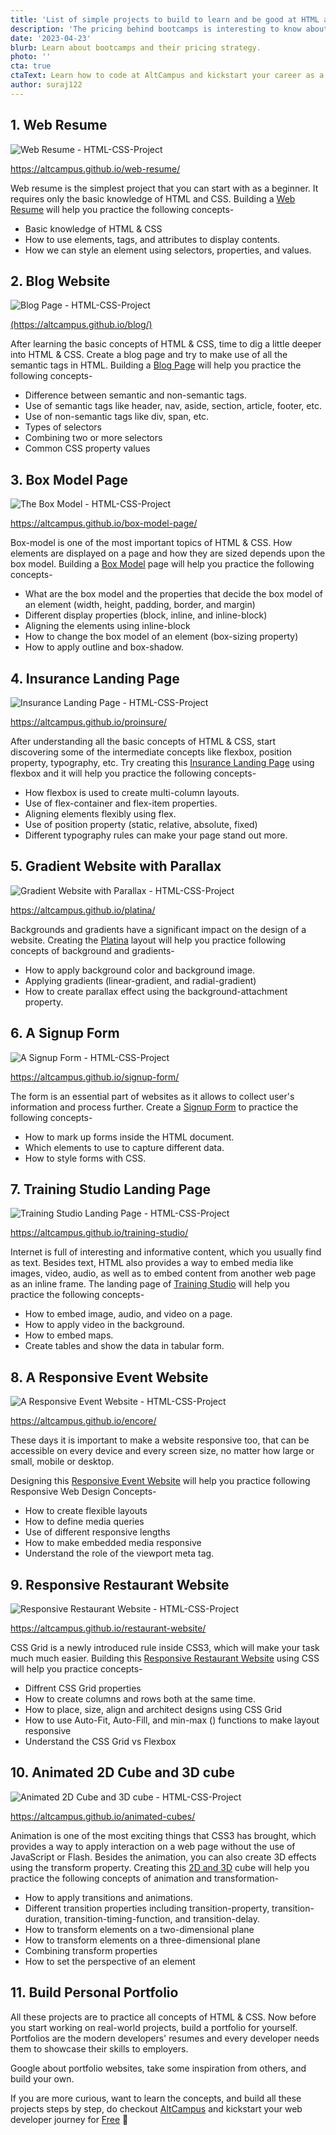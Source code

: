 ```yaml
---
title: 'List of simple projects to build to learn and be good at HTML and CSS'
description: 'The pricing behind bootcamps is interesting to know about. Learn why bootcamps are priced the way they are.'
date: '2023-04-23'
blurb: Learn about bootcamps and their pricing strategy.
photo: ''
cta: true
ctaText: Learn how to code at AltCampus and kickstart your career as a software developer 🚀
author: suraj122
---
```


## 1. Web Resume

![Web Resume - HTML-CSS-Project](https://raw.githubusercontent.com/suraj122/AC-STYLE-images/master/html-css-projects/web-resume.png)

<a href="https://altcampus.github.io/web-resume/" target="_blank">
  https://altcampus.github.io/web-resume/
</a>

Web resume is the simplest project that you can start with as a beginner. It requires only the basic knowledge of HTML and CSS. Building a <a href="https://altcampus.github.io/web-resume/" target="_blank">Web Resume</a> will help you practice the following concepts-

- Basic knowledge of HTML & CSS
- How to use elements, tags, and attributes to display contents.
- How we can style an element using selectors, properties, and values.

## 2. Blog Website

![Blog Page - HTML-CSS-Project](https://raw.githubusercontent.com/suraj122/AC-STYLE-images/master/html-css-projects/blog-page.png)

<a href="https://altcampus.github.io/blog/" target="_blank">
  (https://altcampus.github.io/blog/)
</a>

After learning the basic concepts of HTML & CSS, time to dig a little deeper into HTML & CSS. Create a blog page and try to make use of all the semantic tags in HTML. Building a <a href="https://altcampus.github.io/blog/" target="_blank">Blog Page</a> will help you practice the following concepts-

- Difference between semantic and non-semantic tags.
- Use of semantic tags like header, nav, aside, section, article, footer, etc.
- Use of non-semantic tags like div, span, etc.
- Types of selectors
- Combining two or more selectors
- Common CSS property values

## 3. Box Model Page

![The Box Model - HTML-CSS-Project](https://raw.githubusercontent.com/suraj122/AC-STYLE-images/master/html-css-projects/box-model.png)

<a href="https://altcampus.github.io/box-model-page/" target="_blank">
  https://altcampus.github.io/box-model-page/
</a>

Box-model is one of the most important topics of HTML & CSS. How elements are displayed on a page and how they are sized depends upon the box model. Building a <a href="https://altcampus.github.io/box-model-page/" target="_blank">Box Model</a> page will help you practice the following concepts-

- What are the box model and the properties that decide the box model of an element (width, height, padding, border, and margin)
- Different display properties (block, inline, and inline-block)
- Aligning the elements using inline-block
- How to change the box model of an element (box-sizing property)
- How to apply outline and box-shadow.

## 4. Insurance Landing Page

![Insurance Landing Page - HTML-CSS-Project](https://raw.githubusercontent.com/suraj122/AC-STYLE-images/master/html-css-projects/insurance-landing-page.png)

<a href="https://altcampus.github.io/proinsure/" target="_blank">
  https://altcampus.github.io/proinsure/
</a>

After understanding all the basic concepts of HTML & CSS, start discovering some of the intermediate concepts like flexbox, position property, typography, etc. Try creating this <a href="https://altcampus.github.io/proinsure/" target="_blank">Insurance Landing Page</a> using flexbox and it will help you practice the following concepts-

- How flexbox is used to create multi-column layouts.
- Use of flex-container and flex-item properties.
- Aligning elements flexibly using flex.
- Use of position property (static, relative, absolute, fixed)
- Different typography rules can make your page stand out more.

## 5. Gradient Website with Parallax

![Gradient Website with Parallax - HTML-CSS-Project](https://raw.githubusercontent.com/suraj122/AC-STYLE-images/master/html-css-projects/background-and-gradients.png)

<a href="https://altcampus.github.io/platina/" target="_blank">
  https://altcampus.github.io/platina/
</a>

Backgrounds and gradients have a significant impact on the design of a website. Creating the <a href="https://altcampus.github.io/platina/" target="_blank">Platina</a> layout will help you practice following concepts of background and gradients-

- How to apply background color and background image.
- Applying gradients (linear-gradient, and radial-gradient)
- How to create parallax effect using the background-attachment property.

## 6. A Signup Form

![A Signup Form - HTML-CSS-Project](https://raw.githubusercontent.com/suraj122/AC-STYLE-images/master/html-css-projects/signup-form.png)

<a href="https://altcampus.github.io/signup-form/" target="_blank">
  https://altcampus.github.io/signup-form/
</a>

The form is an essential part of websites as it allows to collect user's information and process further. Create a <a href="https://altcampus.github.io/signup-form/" target="_blank">Signup Form</a> to practice the following concepts-

- How to mark up forms inside the HTML document.
- Which elements to use to capture different data.
- How to style forms with CSS.

## 7. Training Studio Landing Page

![Training Studio Landing Page - HTML-CSS-Project](https://raw.githubusercontent.com/suraj122/AC-STYLE-images/master/html-css-projects/training-studio.png)

<a href="https://altcampus.github.io/training-studio/" target="_blank">
  https://altcampus.github.io/training-studio/
</a>

Internet is full of interesting and informative content, which you usually find as text. Besides text, HTML also provides a way to embed media like images, video, audio, as well as to embed content from another web page as an inline frame. The landing page of <a href="https://altcampus.github.io/training-studio/" target="_blank">Training Studio</a> will help you practice the following concepts-

- How to embed image, audio, and video on a page.
- How to apply video in the background.
- How to embed maps.
- Create tables and show the data in tabular form.

## 8. A Responsive Event Website

![A Responsive Event Website - HTML-CSS-Project](https://raw.githubusercontent.com/suraj122/AC-STYLE-images/master/html-css-projects/event-webpage.png)

<a href="https://altcampus.github.io/encore/" target="_blank">
  https://altcampus.github.io/encore/
</a>

These days it is important to make a website responsive too, that can be accessible on every device and every screen size, no matter how large or small, mobile or desktop.

Designing this <a href="https://altcampus.github.io/encore/" target="_blank">Responsive Event Website</a> will help you practice following Responsive Web Design Concepts-

- How to create flexible layouts
- How to define media queries
- Use of different responsive lengths
- How to make embedded media responsive
- Understand the role of the viewport meta tag.

## 9. Responsive Restaurant Website

![Responsive Restaurant Website - HTML-CSS-Project](https://raw.githubusercontent.com/suraj122/AC-STYLE-images/master/html-css-projects/responsive-restaurant-page.png)

<a href="https://altcampus.github.io/restaurant-website/" target="_blank">
  https://altcampus.github.io/restaurant-website/
</a>

CSS Grid is a newly introduced rule inside CSS3, which will make your task much much easier. Building this <a href="https://altcampus.github.io/restaurant-website/" target="_blank">Responsive Restaurant Website</a> using CSS will help you practice concepts-

- Diffrent CSS Grid properties
- How to create columns and rows both at the same time.
- How to place, size, align and architect designs using CSS Grid
- How to use Auto-Fit, Auto-Fill, and min-max () functions to make layout responsive
- Understand the CSS Grid vs Flexbox

## 10. Animated 2D Cube and 3D cube

![Animated 2D Cube and 3D cube - HTML-CSS-Project](https://raw.githubusercontent.com/suraj122/AC-STYLE-images/master/html-css-projects/2d-and-3d-cube.png)

<a href="https://altcampus.github.io/animated-cubes/" target="_blank">
  https://altcampus.github.io/animated-cubes/
</a>

Animation is one of the most exciting things that CSS3 has brought, which provides a way to apply interaction on a web page without the use of JavaScript or Flash. Besides the animation, you can also create 3D effects using the transform property. Creating this <a href="https://altcampus.github.io/animated-cubes/" target="_blank">2D and 3D</a> cube will help you practice the following concepts of animation and transformation-

- How to apply transitions and animations.
- Different transition properties including transition-property, transition-duration, transition-timing-function, and transition-delay.
- How to transform elements on a two-dimensional plane
- How to transform elements on a three-dimensional plane
- Combining transform properties
- How to set the perspective of an element

## 11. Build Personal Portfolio

All these projects are to practice all concepts of HTML & CSS. Now before you start working on real-world projects, build a portfolio for yourself. Portfolios are the modern developers' resumes and every developer needs them to showcase their skills to employers.

Google about portfolio websites, take some inspiration from others, and build your own.

If you are more curious, want to learn the concepts, and build all these projects steps by step, do checkout [AltCampus](https://altcampus.com/) and kickstart your web developer journey for <a href="https://try.altcampus.com/" target="_blank">Free</a> 🚀

